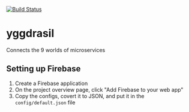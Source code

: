 [![Build Status](https://travis-ci.org/hammer-io/yggdrasil.svg?branch=master)](https://travis-ci.org/hammer-io/yggdrasil)

# yggdrasil
Connects the 9 worlds of microservices

## Setting up Firebase
1. Create a Firebase application
2. On the project overview page, click "Add Firebase to your web app"
3. Copy the configs, covert it to JSON, and put it in the `config/default.json` file
